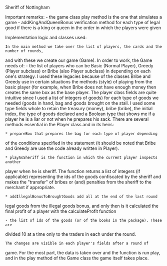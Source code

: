 Sheriff of Nottingham

Important remarks:
    - the game class play method is the one that simulates a game
    - addKingAndQueenBonus verification method for each type of legal good
if there is a king or queen in the order in which the players were given
    
Implementation logic and classes used:

    In the main method we take over the list of players, the cards and the number of rounds,
and with these we create our game (Game). In order to work, the Game needs of:
    - the list of players who can be Basic (Normal Player),
Greedy (Player subclass) or Bribe (also Player subclass) in
depending on each one's strategy. I used these legacies because of the classes
Bribe and Greedy use in certain situations the methods (style) of playing from
the basic player (for example, when Bribe does not have enough money then
creates the same box as the base player. The player class fields are
quite intuitive since I used a list of integers of goods) for each type of
goods we needed (goods in hand, bag and goods brought on the stall. I used some
type fields whole to retain the treasury (money), bribe (bribe), the initial index,
the type of goods declared and a Boolean type that shows me if a player
he is a liar or not when he prepares his sack. There are several methods
essential in the Player class and in its heirs:

    * prepareBox that prepares the bag for each type of player depending
of the conditions specified in the statement (it should be noted that Bribe and Greedy are
use the code already written in Player).

    * playAsSheriff is the function in which the current player inspects another
player when he is sheriff. The function returns a list of integers
(if applicable) representing the ids of the goods confiscated by the sheriff and
makes the "transfer" of bribes or (and) penalties from the sheriff to the merchant
if appropriate.

    * addIllegalBonusToBroughtGoods add all at the end of the last round
legal goods from the illegal goods bonus, and only then is it
calculated the final profit of a player with the calculateProfit function

    - the list of ids of the goods (or of the books in the package). These are
divided 10 at a time only to the traders in each under the round.

    The changes are visible in each player's fields after a round of
game. For the most part, the data is taken over and the function is run
play, and in the play method of the Game class the game itself takes place.